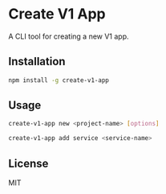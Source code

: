 # Create V1 App

A CLI tool for creating a new V1 app.

## Installation

```bash
npm install -g create-v1-app
```

## Usage

```bash
create-v1-app new <project-name> [options]
```

```bash
create-v1-app add service <service-name>
```

## License

MIT
